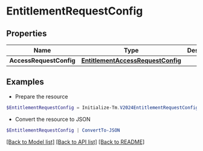 # EntitlementRequestConfig
## Properties

Name | Type | Description | Notes
------------ | ------------- | ------------- | -------------
**AccessRequestConfig** | [**EntitlementAccessRequestConfig**](EntitlementAccessRequestConfig.md) |  | [optional] 

## Examples

- Prepare the resource
```powershell
$EntitlementRequestConfig = Initialize-Tm.V2024EntitlementRequestConfig  -AccessRequestConfig null
```

- Convert the resource to JSON
```powershell
$EntitlementRequestConfig | ConvertTo-JSON
```

[[Back to Model list]](../README.md#documentation-for-models) [[Back to API list]](../README.md#documentation-for-api-endpoints) [[Back to README]](../README.md)

